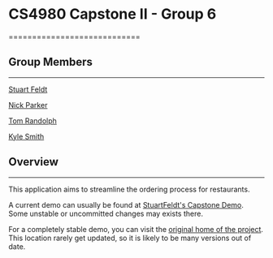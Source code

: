 # CS4980 Capstone II - Group 6
============================

## Group Members
-------------

[Stuart Feldt](http://www.github.com/StuartFeldt)

[Nick Parker](http://www.github.com/nickparker88)

[Tom Randolph](http://www.github.com/rockerest)

[Kyle Smith](http://www.github.com/illusion87)

## Overview
--------

This application aims to streamline the ordering process for restaurants.

A current demo can usually be found at [StuartFeldt's Capstone Demo](http://doctorradical.com/capstone).  Some unstable or uncommitted changes may exists there.

For a completely stable demo, you can visit the [original home of the project](http://capstone.thomasrandolph.info).  This location rarely get updated, so it is likely to be many versions out of date.
